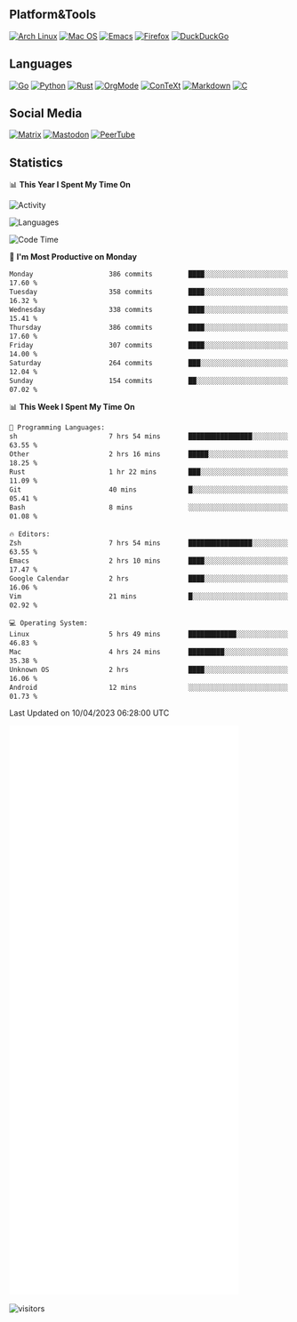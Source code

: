 ## Platform&Tools

[![Arch Linux](https://img.shields.io/badge/ArchLinux-1793D1?logo=arch-linux&logoColor=fff&style=flat-square)](https://archlinux.org/)
[![Mac OS](https://img.shields.io/badge/MacOS-000000?style=flat-square&logo=macos&logoColor=F0F0F0)](https://www.apple.com/macos/)
[![Emacs](https://img.shields.io/badge/Emacs-%237F5AB6.svg?&style=flat-square&logo=gnu-emacs&logoColor=white)](https://www.gnu.org/software/emacs/)
[![Firefox](https://img.shields.io/badge/Firefox-FF7139?style=flat-square&logo=Firefox-Browser&logoColor=white)](https://firefox.com/)
[![DuckDuckGo](https://img.shields.io/badge/DuckDuckGo-DE5833?style=flat-square&logo=DuckDuckGo&logoColor=white)](https://duckduckgo.com/)

## Languages

[![Go](https://img.shields.io/badge/Golang-%2300ADD8.svg?style=flat-square&logo=go&logoColor=white)](https://golang.org/)
[![Python](https://img.shields.io/badge/Python-3670A0?style=flat-square&logo=python&logoColor=ffdd54)](https://www.python.org/)
[![Rust](https://img.shields.io/badge/Rust-%23000000.svg?style=flat-square&logo=rust&logoColor=white)](https://www.rust-lang.org/)
[![OrgMode](https://img.shields.io/badge/OrgMode-%23000000.svg?style=flat-square&logo=org&logoColor=white)](https://orgmode.org/)
[![ConTeXt](https://img.shields.io/badge/ConTeXt-%23008080.svg?style=flat-square&logo=latex&logoColor=white)](https://contextgarden.net/)
[![Markdown](https://img.shields.io/badge/MarkDown-%23000000.svg?style=flat-square&logo=markdown&logoColor=white)](https://daringfireball.net/projects/markdown/)
[![C](https://img.shields.io/badge/C-%2300599C.svg?style=flat-square&logo=c&logoColor=white)](https://www.iso.org/standard/74528.html)

## Social Media
<!--[![Telegram](https://img.shields.io/badge/SteamedFish-2CA5E0?style=social&logo=telegram&logoColor=white)](https://t.me/SteamedFish)-->

[![Matrix](https://img.shields.io/badge/SteamedFish-2CA5E0?style=social&logo=matrix&logoColor=black)](https://matrix.to/#/@i:steamedfish.org)
[![Mastodon](https://img.shields.io/mastodon/follow/109596467238113271?domain=https%3A%2F%2Fmastodon.steamedfish.org%2F&style=social)](https://steamedfish.org/@SteamedFish)
[![PeerTube](https://img.shields.io/badge/PeerTube-23000000.svg?logo=peertube&style=social)](https://peertube.steamedfish.org/)

## Statistics


📊 **This Year I Spent My Time On** 

![Activity](https://wakatime.com/share/@SteamedFish/7529f30a-f1b7-40a4-8d09-e6d855cb7a13.png)

![Languages](https://wakatime.com/share/@SteamedFish/1c5e5366-0e9e-40d8-ac85-d630f61b69c6.svg)

<!--START_SECTION:waka-->
![Code Time](http://img.shields.io/badge/Code%20Time-2%2C401%20hrs%2050%20mins-blue)

📅 **I'm Most Productive on Monday** 

```text
Monday                   386 commits         ████░░░░░░░░░░░░░░░░░░░░░   17.60 % 
Tuesday                  358 commits         ████░░░░░░░░░░░░░░░░░░░░░   16.32 % 
Wednesday                338 commits         ████░░░░░░░░░░░░░░░░░░░░░   15.41 % 
Thursday                 386 commits         ████░░░░░░░░░░░░░░░░░░░░░   17.60 % 
Friday                   307 commits         ████░░░░░░░░░░░░░░░░░░░░░   14.00 % 
Saturday                 264 commits         ███░░░░░░░░░░░░░░░░░░░░░░   12.04 % 
Sunday                   154 commits         ██░░░░░░░░░░░░░░░░░░░░░░░   07.02 % 
```


📊 **This Week I Spent My Time On** 

```text
💬 Programming Languages: 
sh                       7 hrs 54 mins       ████████████████░░░░░░░░░   63.55 % 
Other                    2 hrs 16 mins       █████░░░░░░░░░░░░░░░░░░░░   18.25 % 
Rust                     1 hr 22 mins        ███░░░░░░░░░░░░░░░░░░░░░░   11.09 % 
Git                      40 mins             █░░░░░░░░░░░░░░░░░░░░░░░░   05.41 % 
Bash                     8 mins              ░░░░░░░░░░░░░░░░░░░░░░░░░   01.08 % 

🔥 Editors: 
Zsh                      7 hrs 54 mins       ████████████████░░░░░░░░░   63.55 % 
Emacs                    2 hrs 10 mins       ████░░░░░░░░░░░░░░░░░░░░░   17.47 % 
Google Calendar          2 hrs               ████░░░░░░░░░░░░░░░░░░░░░   16.06 % 
Vim                      21 mins             █░░░░░░░░░░░░░░░░░░░░░░░░   02.92 % 

💻 Operating System: 
Linux                    5 hrs 49 mins       ████████████░░░░░░░░░░░░░   46.83 % 
Mac                      4 hrs 24 mins       █████████░░░░░░░░░░░░░░░░   35.38 % 
Unknown OS               2 hrs               ████░░░░░░░░░░░░░░░░░░░░░   16.06 % 
Android                  12 mins             ░░░░░░░░░░░░░░░░░░░░░░░░░   01.73 % 
```


 Last Updated on 10/04/2023 06:28:00 UTC
<!--END_SECTION:waka-->


![Metrics](https://github.com/SteamedFish/SteamedFish/blob/master/github-metrics.svg)


![visitors](https://visitor-badge.laobi.icu/badge?page_id=SteamedFish.SteamedFish)

